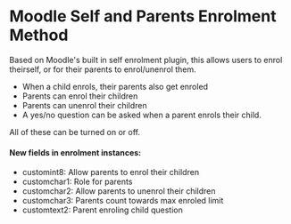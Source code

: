 # Moodle Self and Parents Enrolment Method
Based on Moodle's built in self enrolment plugin, this allows users to enrol theirself, or for their parents to enrol/unenrol them.

* When a child enrols, their parents also get enroled
* Parents can enrol their children
* Parents can unenrol their children
* A yes/no question can be asked when a parent enrols their child.

All of these can be turned on or off.

#### New fields in enrolment instances:
* customint8: Allow parents to enrol their children
* customchar1: Role for parents
* customchar2: Allow parents to unenrol their children
* customchar3: Parents count towards max enroled limit
* customtext2: Parent enroling child question
